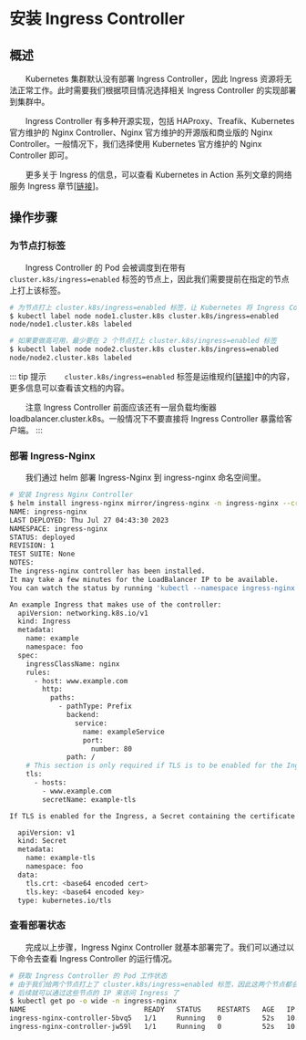 # 安装 Ingress Controller
## 概述
&emsp;&emsp;Kubernetes 集群默认没有部署 Ingress Controller，因此 Ingress 资源将无法正常工作。此时需要我们根据项目情况选择相关
Ingress Controller 的实现部署到集群中。

&emsp;&emsp;Ingress Controller 有多种开源实现，包括 HAProxy、Treafik、Kubernetes 官方维护的 Nginx Controller、Nginx
官方维护的开源版和商业版的 Nginx Controller。一般情况下，我们选择使用 Kubernetes 官方维护的 Nginx Controller 即可。

&emsp;&emsp;更多关于 Ingress 的信息，可以查看 Kubernetes in Action 系列文章的网络服务 Ingress
章节[[链接](/blogs/k8s/action/service#ingress)]。

## 操作步骤
### 为节点打标签
&emsp;&emsp;Ingress Controller 的 Pod 会被调度到在带有 `cluster.k8s/ingress=enabled` 标签的节点上，因此我们需要提前在指定的节点上打上该标签。

```bash
# 为节点打上 cluster.k8s/ingress=enabled 标签，让 Kubernetes 将 Ingress Controller 调度到这个节点
$ kubectl label node node1.cluster.k8s cluster.k8s/ingress=enabled
node/node1.cluster.k8s labeled

# 如果要做高可用，最少要在 2 个节点打上 cluster.k8s/ingress=enabled 标签
$ kubectl label node node2.cluster.k8s cluster.k8s/ingress=enabled
node/node2.cluster.k8s labeled
```

::: tip 提示
&emsp;&emsp;`cluster.k8s/ingress=enabled` 标签是运维规约[[链接](/blogs/k8s/setup/convention)]中的内容，更多信息可以查看该文档的内容。

&emsp;&emsp;注意 Ingress Controller 前面应该还有一层负载均衡器 loadbalancer.cluster.k8s。一般情况下不要直接将 Ingress
Controller 暴露给客户端。
:::

### 部署 Ingress-Nginx
&emsp;&emsp;我们通过 helm 部署 Ingress-Nginx 到 ingress-nginx 命名空间里。

```bash
# 安装 Ingress Nginx Controller
$ helm install ingress-nginx mirror/ingress-nginx -n ingress-nginx --create-namespace
NAME: ingress-nginx
LAST DEPLOYED: Thu Jul 27 04:43:30 2023
NAMESPACE: ingress-nginx
STATUS: deployed
REVISION: 1
TEST SUITE: None
NOTES:
The ingress-nginx controller has been installed.
It may take a few minutes for the LoadBalancer IP to be available.
You can watch the status by running 'kubectl --namespace ingress-nginx get services -o wide -w ingress-nginx-controller'

An example Ingress that makes use of the controller:
  apiVersion: networking.k8s.io/v1
  kind: Ingress
  metadata:
    name: example
    namespace: foo
  spec:
    ingressClassName: nginx
    rules:
      - host: www.example.com
        http:
          paths:
            - pathType: Prefix
              backend:
                service:
                  name: exampleService
                  port:
                    number: 80
              path: /
    # This section is only required if TLS is to be enabled for the Ingress
    tls:
      - hosts:
        - www.example.com
        secretName: example-tls

If TLS is enabled for the Ingress, a Secret containing the certificate and key must also be provided:

  apiVersion: v1
  kind: Secret
  metadata:
    name: example-tls
    namespace: foo
  data:
    tls.crt: <base64 encoded cert>
    tls.key: <base64 encoded key>
  type: kubernetes.io/tls
```

### 查看部署状态
&emsp;&emsp;完成以上步骤，Ingress Nginx Controller 就基本部署完了。我们可以通过以下命令去查看 Ingress Controller 的运行情况。

```bash
# 获取 Ingress Controller 的 Pod 工作状态
# 由于我们给两个节点打上了 cluster.k8s/ingress=enabled 标签，因此这两个节点都会被调度
# 后续就可以通过这些节点的 IP 来访问 Ingress 了
$ kubectl get po -o wide -n ingress-nginx
NAME                             READY   STATUS    RESTARTS   AGE   IP            NODE                NOMINATED NODE   READINESS GATES
ingress-nginx-controller-5bvq5   1/1     Running   0          52s   10.10.20.22   node2.cluster.k8s   <none>           <none>
ingress-nginx-controller-jw59l   1/1     Running   0          52s   10.10.20.21   node1.cluster.k8s   <none>           <none>
```